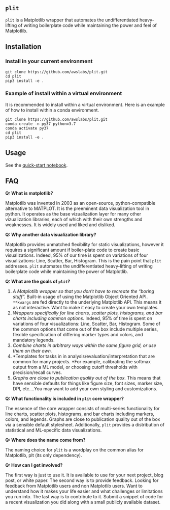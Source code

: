 ## `plit`

`plit` is a Matplotlib wrapper that automates the undifferentiated heavy-lifting
of writing boilerplate code while maintaining the power and feel of Matplotlib. 

## Installation

### Install in your current environment

```
git clone https://github.com/awslabs/plit.git
cd plit
pip3 install -e .
```

### Example of install within a virtual environment

It is recommended to install within a virtual environment. Here is an example
of how to install within a conda environment.

```
git clone https://github.com/awslabs/plit.git
conda create -n py37 python=3.7
conda activate py37
cd plit
pip3 install -e .
```

## Usage 

See the [quick-start notebook](notebooks/quick-start.ipynb).

## FAQ

**Q: What is matplotlib?**

Matplotlib was invented in 2003 as an open-source, python-compatible
alternative to MATPLOT. It is the preeminent data visualization tool in python.
It operates as the base vizualization layer for many other vizualization
libraries, each of which with their own strengths and weaknesses. It is widely
used and liked and disliked.

**Q: Why another data visualization library?**

Matplotlib provides unmatched flexibility for static visualizations, however it
requires a significant amount if boiler-plate code to create basic
visualizations. Indeed, 95% of our time is spent on variations of four
visualizations: Line, Scatter, Bar, Histogram. This is the pain point that `plit`
addresses. `plit` automates the undifferentiated heavy-lifting of writing
boilerplate code while maintaining the power of Matplotlib. 

**Q: What are the goals of `plit`?**

1. *A Matplotlib wrapper so that you don’t have to recreate the “boring
stuff”.* Built-in usage of using the Matplotlib Object Oriented API. `**kwargs`
are fed directly to the underlying Matplotlib API. This means it as not
interactive. Want to make it easy to create your own templates.
2. *Wrappers specifically for line charts, scatter plots, histograms, and bar charts
including common options.* Indeed, 95% of time is spent on variations of
four visualizations: Line, Scatter, Bar, Histogram. Some of the common options
that come out of the box include multiple series, flexible specification of
differing marker types and colors, and mandatory legends. 
3. *Combine charts in arbitrary ways within the same figure grid, or use them on their own.*
4. *Templates for tasks in in analysis/evaluation/interpretation that are common for 
many projects. *For example, calibrating the softmax output from a ML model, or
choosing cutoff thresholds with precision/recall curves. 
5. *Graphs are close to publication quality out of the box.*
This means that have sensible defaults for things like figure size, font
sizes, marker size, DPI, etc....You may want to add your own styling and
customizations.

**Q: What functionality is included in `plit` core wrapper?**

The essence of the core wrapper consists of multi-series functionality for line
charts, scatter plots, histograms, and bar charts including markers, colors,
and legends. Graphs are close to publication quality out of the box via a
sensible default stylesheet. Additionally, `plit` provides a distribution of
statistical and ML-specific data visualizations.

**Q: Where does the name come from?**

The naming choice for `plit` is a wordplay on the common alias for Matplotlib,
plt (its only dependency).

**Q: How can I get involved?**

The first way is just to use it. It is available to use for your next project,
blog post, or white paper. The second way is to provide feedback. Looking for
feedback from Matplotlib users and non Matplotlib users. Want to understand how
it makes your life easier and what challenges or limitations you run into. The
last way is to contribute to it. Submit a snippet of code for a recent
visualization you did along with a small publicly available dataset. 

